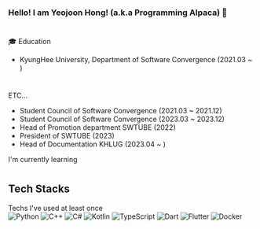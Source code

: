 ### Hello! I am Yeojoon Hong! (a.k.a Programming Alpaca) 👋

 
#
🎓 Education
 - KyungHee University, Department of Software Convergence (2021.03 ~ )
#
ETC...
 - Student Council of Software Convergence (2021.03 ~ 2021.12)
 - Student Council of Software Convergence (2023.03 ~ 2023.12)
 - Head of Promotion department SWTUBE (2022)
 - President of SWTUBE (2023)
 - Head of Documentation KHLUG (2023.04 ~ )

I'm currently learning
#
## Tech Stacks

Techs I've used at least once <br/>
<img alt="Python" src = "https://img.shields.io/badge/Python-3776AB.svg?&style=for-the-badge&logo=Python&logoColor=white"/> <img alt="C++" src = "https://img.shields.io/badge/C++-00599C.svg?&style=for-the-badge&logo=C%2B%2B&logoColor=white"/> <img alt="C#" src = "https://img.shields.io/badge/Csharp-239120.svg?&style=for-the-badge&logo=Csharp&logoColor=white"/> <img alt="Kotlin" src = "https://img.shields.io/badge/Kotlin-7F52FF.svg?&style=for-the-badge&logo=Kotlin&logoColor=white"/> <img alt="TypeScript" src = "https://img.shields.io/badge/TypeScript-262627.svg?&style=for-the-badge&logo=TypeScript&logoColor=white"/> <img alt="Dart" src = "https://img.shields.io/badge/Dart-0175C2.svg?&style=for-the-badge&logo=Dart&logoColor=white"/> <img alt="Flutter" src = "https://img.shields.io/badge/Flutter-02569B.svg?&style=for-the-badge&logo=Flutter&logoColor=white"/> <img alt="Docker" src = "https://img.shields.io/badge/docker-2496ED?style=for-the-badge&logo=Docker&logoColor=white" />
<!--

![Anurag's GitHub stats](https://github-readme-stats.vercel.app/api?username=programming-alpaca&show_icons=true&theme=radical)
**programming-alpaca/programming-alpaca** is a ✨ _special_ ✨ repository because its `README.md` (this file) appears on your GitHub profile.

Here are some ideas to get you started:

- 🔭 I’m currently working on ...
- 🌱 I’m currently learning ...
- 👯 I’m looking to collaborate on ...
- 🤔 I’m looking for help with ...
- 💬 Ask me about ...
- 📫 How to reach me: ...
- 😄 Pronouns: ...
- ⚡ Fun fact: ...
-->
